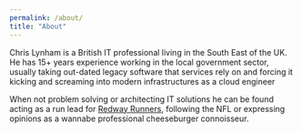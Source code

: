 ```yaml
---
permalink: /about/
title: "About"
---
```


Chris Lynham is a British IT professional living in the South East of the UK. He has 15+ years experience working in the local government sector, usually taking out-dated legacy software that services rely on and forcing it kicking and screaming into modern infrastructures as a cloud engineer

When not problem solving or architecting IT solutions he can be found acting as a run lead for [Redway Runners](https://www.redwayrunners.com), following the NFL or expressing opinions as a wannabe professional cheeseburger connoisseur.